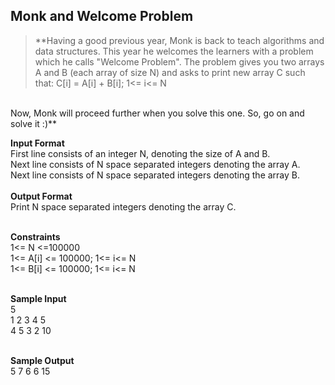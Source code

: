 ## Monk and Welcome Problem
> **Having a good previous year, Monk is back to teach algorithms and data structures. This year he welcomes the learners with a problem which he calls "Welcome Problem". The problem gives you two arrays A and B (each array of size N) and asks to print new array C such that:
C[i] = A[i] + B[i]; 1<= i<= N
<br/>
Now, Monk will proceed further when you solve this one. So, go on and solve it :)**

**Input Format**<br/>
First line consists of an integer N, denoting the size of A and B.<br/>
Next line consists of N space separated integers denoting the array A.<br/>
Next line consists of N space separated integers denoting the array B.<br/><br/>
**Output Format** <br/>
Print N space separated integers denoting the array C.<br/><br/>

**Constraints**<br/>
1<= N <=100000<br/>
1<= A[i] <= 100000; 1<= i<= N<br/>
1<= B[i] <= 100000; 1<= i<= N<br/><br/>

**Sample Input**<br/>
5<br/>
1 2 3 4 5<br/>
4 5 3 2 10<br/><br/>

**Sample Output**<br/>
5 7 6 6 15 